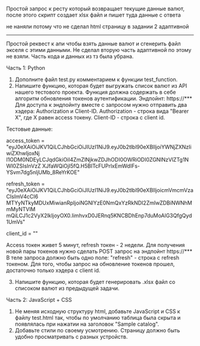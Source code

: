 Простой запрос к ресту который возвращает текущие данные валют, после этого скрипт создает xlsx файл и пишет туда данные с ответа

не наняли потому что не сделал html страницу в задании 2 адаптивной

---

Простой реквест к апи чтобы взять данные валют и сгенерить файл экселя с этими данными.
Не сделал вторую часть адаптивной по этому не взяли.
Часть кода и данных из тз была убрана.


Часть 1: Python
1) Дополните файл test.py комментарием к функции test_function.
2) Напишите функцию, которая будет выгружать список валют из API нашего тестового
проекта. Функция должна содержать в себе алгоритм обновления токенов
аутентификации.
Эндпойнт: https://***
Для доступа к эндпойнту вместе с запросом нужно отправить два хэдера:
Authorization и Client-ID.
Authorization - строка вида "Bearer X", где X равен access токену.
Client-ID - строка с client id.


Тестовые данные:

access_token =
"eyJ0eXAiOiJKV1QiLCJhbGciOiJIUzI1NiJ9.eyJ0b2tlbl90eXBlIjoiYWNjZXNzIiwiZXhwIjoxNj
I1ODM0NDEyLCJqdGkiOiI4ZmZlNjkwZDJhODI0OWRiODI0ZGNlNzVlZTg1NWI0ZSIsInVzZ
XJfaWQiOjI5fQ.H5BITcFUPrlxEmWdIFs-YSvm7dg5nljUMb_8ReYrKOE"


refresh_token =
"eyJ0eXAiOiJKV1QiLCJhbGciOiJIUzI1NiJ9.eyJ0b2tlbl90eXBlIjoicmVmcmVzaCIsImV4cCI6
MTYyNTkyMDUxMiwianRpIjoiNGNlYzE0NmQxYzRkNDI2ZmIwZDBiNWNhMmMyNTVlM
mQiLCJ1c2VyX2lkIjoyOX0.IimhvxD0JERnq5KNCBDhEnp7duMoAlG3QfgQyd1UmVs"


client_id =
""


Access токен живет 5 минут, refresh токен - 2 недели. Для получения новой пары
токенов нужно сделать POST запрос на эндпойнт
https://***
В теле запроса должно быть одно поле: "refresh" - строка с refresh токеном.
Для того, чтобы запрос на обновление токенов прошел, достаточно только хэдера с
client id.


3) Напишите функцию, которая будет генерировать .xlsx файл со списоком валют из
предыдущей задачи.


Часть 2: JavaScript + CSS
1) Не меняя исходную структуру html, добавьте JavaScript и CSS к файлу test.html так,
чтобы по умолчанию таблица была скрыта и появлялась при нажатии на заголовок
"Sample catalog".
2) Добавьте стили по своему усмотрению. Страницу должно быть удобно
просматривать с разных устройств.
